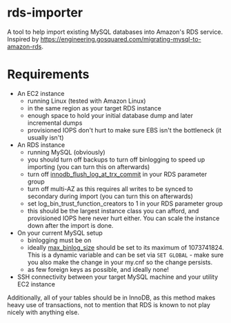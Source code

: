 rds-importer
============

A tool to help import existing MySQL databases into Amazon's RDS service.  Inspired by https://engineering.gosquared.com/migrating-mysql-to-amazon-rds.

Requirements
============
- An EC2 instance
  * running Linux (tested with Amazon Linux)
  * in the same region as your target RDS instance
  * enough space to hold your initial database dump and later incremental dumps
  * provisioned IOPS don't hurt to make sure EBS isn't the bottleneck (it usually isn't)
- An RDS instance
  * running MySQL (obviously)
  * you should turn off backups to turn off binlogging to speed up importing (you can turn this on afterwards)
  * turn off [innodb_flush_log_at_trx_commit](http://dev.mysql.com/doc/refman/5.5/en/innodb-parameters.html#sysvar_innodb_flush_log_at_trx_commit) in your RDS parameter group
  * turn off multi-AZ as this requires all writes to be synced to secondary during import (you can turn this on afterwards)
  * set log_bin_trust_function_creators to 1 in your RDS parameter group
  * this should be the largest instance class you can afford, and provisioned IOPS here never hurt either.  You can scale the instance down after the import is done.
- On your current MySQL setup
  * binlogging must be on
  * ideally [max_binlog_size](http://dev.mysql.com/doc/refman/5.5/en/replication-options-binary-log.html#sysvar_max_binlog_size) should be set to its maximum of 1073741824.  This is a dynamic variable and can be set via `SET GLOBAL` - make sure you also make the change in your my.cnf so the change persists.
  * as few foreign keys as possible, and ideally none!
- SSH connectivity between your target MySQL machine and your utility EC2 instance

Additionally, all of your tables should be in InnoDB, as this method makes heavy use of transactions, not to mention that RDS is known to not play nicely with anything else.

